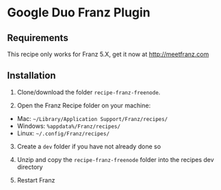 # Google Duo Franz Plugin

## Requirements
This recipe only works for Franz 5.X, get it now at http://meetfranz.com

## Installation

1. Clone/download the folder `recipe-franz-freenode`.

2. Open the Franz Recipe folder on your machine:
  * Mac: `~/Library/Application Support/Franz/recipes/`
  * Windows: `%appdata%/Franz/recipes/`
  * Linux: `~/.config/Franz/recipes/`

3. Create a `dev` folder if you have not already done so

3. Unzip and copy the `recipe-franz-freenode` folder into the recipes dev directory

4. Restart Franz
